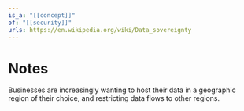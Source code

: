 ```yaml
---
is_a: "[[concept]]"
of: "[[security]]"
urls: https://en.wikipedia.org/wiki/Data_sovereignty
---
```

# Notes
Businesses are increasingly wanting to host their data in a geographic region of their choice, and restricting data flows to other regions.
